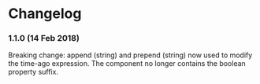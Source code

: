 # Changelog

### 1.1.0 (14 Feb 2018)

Breaking change: append (string) and prepend (string) now used to modify the time-ago expression. The component no longer contains the boolean property suffix.
